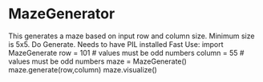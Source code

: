 # MazeGenerator
This generates a maze based on input row and column size. Minimum size is 5x5. Do Generate.
Needs to have PIL installed
Fast Use:
import MazeGenerate
row = 101  # values must be odd numbers
column = 55   # values must be odd numbers
maze = MazeGenerate()
maze.generate(row,column)
maze.visualize()
